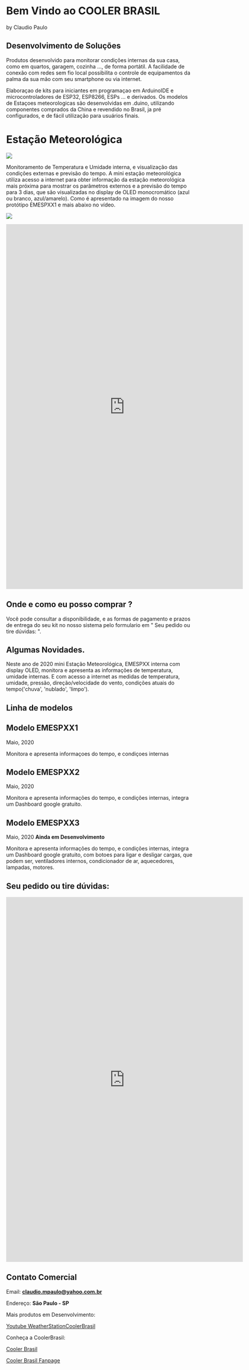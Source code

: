# Bem Vindo ao COOLER BRASIL 
by Claudio Paulo


## Desenvolvimento de Soluções

Produtos desenvolvido para monitorar condições internas da sua casa, como em quartos, garagem, cozinha ..., de forma portátil. A facilidade de conexão com redes sem fio local possibilita o controle de equipamentos da palma da sua mão com seu smartphone ou via internet.

Elaboraçao de kits para iniciantes em programaçao em ArduinoIDE e microcontroladores de ESP32, ESP8266, ESPs ... e derivados. Os modelos de Estaçoes meteorologicas são desenvolvidas em .duino, utilizando componentes comprados da China e revendido no Brasil, ja pré configurados, e de fácil utilização para usuários finais. 

# Estação Meteorológica
<!-- <img src="/recursos/g4897.png" alt="sketch" width="400"> -->
![](/recursos/g4897.png)

Monitoramento de Temperatura e Umidade interna, e visualização das condições externas e previsão do tempo.
A mini estação meteorológica utiliza acesso a internet para obter informação da estação meteorológica mais próxima para mostrar os parâmetros externos e a previsão do tempo para 3 dias, que são visualizadas no display de OLED monocromático (azul ou branco, azul/amarelo). Como é apresentado na imagem do nosso protótipo EMESPXX1 e mais abaixo no vídeo.

![](/recursos/DSC06022.JPG)
<!-- <img src="/recursos/DSC06022.JPG" alt="sketch" width="400"> -->

<div class="iframe_container">
	<iframe src="https://docs.google.com/forms/d/e/1FAIpQLSeydgdnwWXHvjFysSLMsrzzElO72F_WPLoAkZqsqQbwvo-a6A/viewform?embedded=true" width="640" height="987" frameborder="0" marginheight="0" marginwidth="0">Carregando…</iframe>
</div>

## Onde e como eu posso comprar ?

Você pode consultar a disponibilidade, e as formas de pagamento e prazos de entrega do seu kit no nosso sistema pelo formulario em "  Seu pedido ou tire dúvidas: ". 

## Algumas Novidades.

Neste ano de 2020
mini Estação Meteorológica, EMESPXX interna com display OLED, monitora e apresenta as informações de temperatura, umidade internas. E com acesso a internet as medidas de temperatura, umidade, pressão, direção/velocidade do vento, condições atuais do tempo('chuva', 'nublado', 'limpo').

## Linha de modelos

## Modelo EMESPXX1  
Maio, 2020

Monitora e apresenta informaçoes do tempo, e condiçoes internas


## Modelo EMESPXX2  
Maio, 2020

Monitora e apresenta informações do tempo, e condições internas, integra um Dashboard google gratuito.


## Modelo EMESPXX3 
Maio, 2020
**Ainda em Desenvolvimento**

Monitora e apresenta informações do tempo, e condições internas, integra um Dashboard google gratuito, com botoes para ligar e desligar cargas, que podem ser, ventiladores internos, condicionador de ar, aquecedores, lampadas, motores.  

## Seu pedido ou tire dúvidas:
<div class="iframe_container">
<iframe src="https://docs.google.com/forms/d/e/1FAIpQLSeydgdnwWXHvjFysSLMsrzzElO72F_WPLoAkZqsqQbwvo-a6A/viewform?embedded=true" width="640" height="987" frameborder="0" marginheight="0" marginwidth="0">Carregando…</iframe>
</div>

## Contato  Comercial

Email:  **claudio.mpaulo@yahoo.com.br**

Endereço:  **São Paulo - SP**

Mais produtos em Desenvolvimento:

[Youtube WeatherStationCoolerBrasil](https://youtu.be/i0FodG6l0GY)

Conheça a CoolerBrasil:

[Cooler Brasil](https://cmpaulo.github.io/CoolerBrasil/)

[Cooler Brasil Fanpage](https://www.facebook.com/coolerbrasil)

<!-- Redes Sociais
[YouTube ](http://www.youtube.com/playlist?list=PLqEFiOKZ21ZovttQ_qdfj_-LBdRUhM4Lx) -->